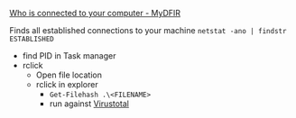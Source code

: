 [Who is connected to your computer - MyDFIR](https://youtu.be/5yd8Qp1isnQ?si=q32z81f0Ac94WzGr)


Finds all established connections to your machine
`netstat -ano | findstr ESTABLISHED`

- find PID in Task manager
- rclick
    - Open file location
    - rclick in explorer
        - `Get-Filehash .\<FILENAME>`
        - run against [Virustotal](https://www.virustotal.com/gui/home/upload)